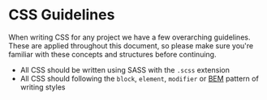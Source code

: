 # CSS Guidelines

When writing CSS for any project we have a few overarching guidelines. These are applied throughout this document, so please make sure you're familiar with these concepts and structures before continuing.

* All CSS should be written using SASS with the `.scss` extension
* All CSS should following the `block`, `element`, `modifier` or [BEM](http://csswizardry.com/2013/01/mindbemding-getting-your-head-round-bem-syntax/) pattern of writing styles

